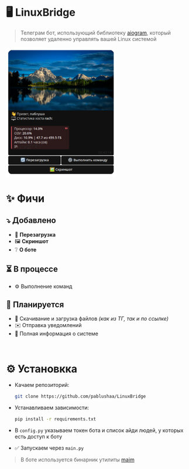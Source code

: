 # 🖥 LinuxBridge

> Телеграм бот, использующий библиотеку [aiogram](https://github.com/aiogram/aiogram), который позволяет удаленно управлять вашей Linux системой

<img alt="pic" src="assets/screenshot.png" width=60%>

# ✨ Фичи
## ⤵️ Добавлено
- 🔄 **Перезагрузка**
- 🖼️ **Скриншот**
- ❔ **О боте**

## ⏳ В процессе
- ⚙️ Выполнение команд

## 🔮 Планируется
- 💾 Скачивание и загрузка файлов *(как из ТГ, так и по ссылке)*
- ✉️ Отправка уведомлений
- 📝 Полная информация о системе

<br>

# ⚙️ Установкка

- Качаем репозиторий:

    ```bash
    git clone https://github.com/pablushaa/LinuxBridge
    ```

- Устанавливаем зависимости:

    ```bash
    pip install -r requirements.txt
    ```

- В `config.py` указываем токен бота и список айди людей, у которых есть доступ к боту

- ✅ Запускаем через `main.py`

> В боте используется бинарник утилиты [maim](https://github.com/naelstrof/maim)